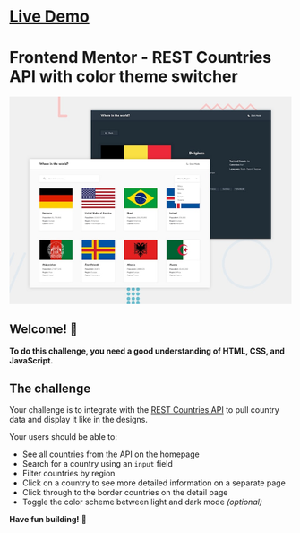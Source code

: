 # [Live Demo](https://amiralakbarli-searchcountries.netlify.app/)


# Frontend Mentor - REST Countries API with color theme switcher

![Design preview for the REST Countries API with color theme switcher coding challenge](./design/desktop-preview.jpg)

## Welcome! 👋
**To do this challenge, you need a good understanding of HTML, CSS, and JavaScript.**

## The challenge

Your challenge is to integrate with the [REST Countries API](https://restcountries.com) to pull country data and display it like in the designs.

Your users should be able to:

- See all countries from the API on the homepage
- Search for a country using an `input` field
- Filter countries by region
- Click on a country to see more detailed information on a separate page
- Click through to the border countries on the detail page
- Toggle the color scheme between light and dark mode *(optional)*


**Have fun building!** 🚀
